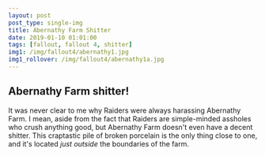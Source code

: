 ```yaml
---
layout: post
post_type: single-img
title: Abernathy Farm Shitter
date: 2019-01-10 01:01:00
tags: [fallout, fallout 4, shitter]
img1: /img/fallout4/abernathy1.jpg
img1_rollover: /img/fallout4/abernathy1a.jpg
---
```

## Abernathy Farm shitter!

It was never clear to me why Raiders were always harassing Abernathy Farm. I mean, aside from the fact that Raiders are simple-minded assholes who crush anything good, but Abernathy Farm doesn't even have a decent shitter. This craptastic pile of broken porcelain is the only thing close to one, and it's located *just outside* the boundaries of the farm.

